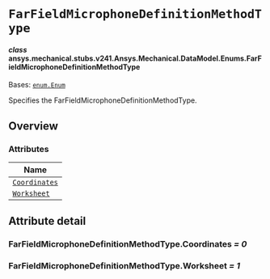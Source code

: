# `FarFieldMicrophoneDefinitionMethodType`



#### *class* ansys.mechanical.stubs.v241.Ansys.Mechanical.DataModel.Enums.FarFieldMicrophoneDefinitionMethodType

Bases: [`enum.Enum`](https://docs.python.org/3/library/enum.html#enum.Enum)

Specifies the FarFieldMicrophoneDefinitionMethodType.

<!-- !! processed by numpydoc !! -->

<a id="overview"></a>

## Overview

### Attributes

| Name |
| ---------------------------------------------------------------------------------------------------------------------------------------------------------------------- |
| [`Coordinates`](../../../../../v242/Ansys/Mechanical/DataModel/Enums/FarFieldMicrophoneDefinitionMethodType.md#FarFieldMicrophoneDefinitionMethodType.Coordinates) |
| [`Worksheet`](../../../../../v242/Ansys/Mechanical/DataModel/Enums/FarFieldMicrophoneDefinitionMethodType.md#FarFieldMicrophoneDefinitionMethodType.Worksheet) |

<a id="attribute-detail"></a>

## Attribute detail

<a id="FarFieldMicrophoneDefinitionMethodType.Coordinates"></a>

### FarFieldMicrophoneDefinitionMethodType.Coordinates *= 0*

<a id="FarFieldMicrophoneDefinitionMethodType.Worksheet"></a>

### FarFieldMicrophoneDefinitionMethodType.Worksheet *= 1*


